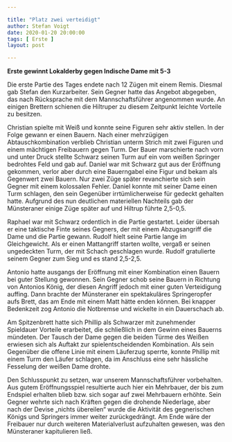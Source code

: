 ```yaml
---

title: "Platz zwei verteidigt"
author: Stefan Voigt
date: 2020-01-20 20:00:00
tags: [ Erste ]
layout: post

---
```


**Erste gewinnt Lokalderby gegen Indische Dame  mit 5-3**

Die erste Partie des Tages endete nach 12 Zügen mit einem Remis. Diesmal gab Stefan den Kurzarbeiter. Sein Gegner hatte das 	Angebot abgegeben, das nach Rücksprache mit dem Mannschaftsführer angenommen wurde. An einigen Brettern schienen die Hiltruper zu diesem Zeitpunkt leichte Vorteile zu besitzen.

<!-- continue -->

Christian spielte mit Weiß und konnte seine Figuren sehr aktiv stellen. In der Folge gewann er einen Bauern. Nach einer mehrzügigen Abtauschkombination verblieb Christian unterm Strich mit zwei Figuren und einem mächtigen Freibauern gegen Turm. Der Bauer marschierte nach vorn und unter Druck stellte Schwarz seinen Turm auf ein vom weißen Springer bedrohtes Feld und gab auf. 
Daniel war mit Schwarz gut aus der Eröffnung gekommen, verlor aber durch eine Bauerngabel eine Figur und bekam als Gegenwert zwei Bauern. Nur zwei Züge später revanchierte sich sein Gegner mit einem kolossalen Fehler. Daniel konnte mit seiner Dame einen Turm schlagen, den sein Gegenüber irrtümlicherweise für gedeckt gehalten hatte. Aufgrund des nun deutlichen  materiellen Nachteils gab der Münsteraner einige Züge später auf und Hiltrup führte 2,5-0,5. 

Raphael war mit Schwarz ordentlich in die Partie gestartet. Leider übersah er eine taktische Finte seines Gegners, der mit einem Abzugsangriff die Dame und die Partie gewann. Rudolf hielt seine Partie lange im Gleichgewicht. Als er einen Mattangriff starten wollte, vergaß er seinen ungedeckten Turm, der mit Schach geschlagen wurde. Rudolf gratulierte seinem Gegner zum Sieg und es stand 2,5-2,5.

Antonio hatte ausgangs der Eröffnung mit einer Kombination einen Bauern bei guter Stellung gewonnen. Sein Gegner schob seine Bauern in Richtung von Antonios König, der diesen Angriff  jedoch mit einer guten Verteidigung auffing. Dann brachte der Münsteraner ein spektakuläres Springeropfer aufs Brett, das am Ende mit einem Matt hätte enden können. Bei knapper Bedenkzeit zog Antonio die Notbremse und wickelte in ein Dauerschach ab.

Am Spitzenbrett hatte sich Phillip als Schwarzer mit zunehmender Spieldauer Vorteile erarbeitet, die schließlich in dem Gewinn eines Bauerns mündeten. Der Tausch der Dame gegen die beiden Türme des Weißen erwiesen sich als  Auftakt zur spielentscheidenden Kombination. Als sein Gegenüber die offene Linie mit einem Läuferzug sperrte, konnte Phillip mit einem Turm den Läufer schlagen, da im Anschluss eine sehr hässliche Fesselung der weißen Dame drohte. 

Den Schlusspunkt zu setzen, war unserem Mannschaftsführer vorbehalten. Aus gutem Eröffnungsspiel resultierte auch hier ein Mehrbauer, der bis zum Endspiel erhalten blieb bzw. sich sogar auf zwei Mehrbauern erhöhte. Sein Gegner wehrte sich nach Kräften gegen die drohende Niederlage, aber nach der Devise „nichts übereilen“ wurde die Aktivität des gegnerischen Königs und Springers immer weiter zurückgedrängt. Am Ende wäre der Freibauer nur durch weiteren Materialverlust aufzuhalten gewesen, was den Münsteraner kapitulieren ließ.         
 
